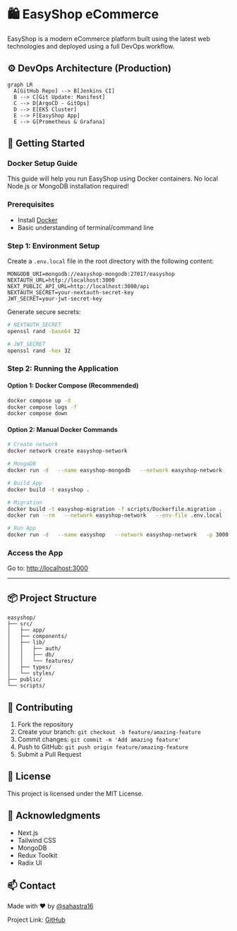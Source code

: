
# 🛍️ EasyShop eCommerce 

EasyShop is a modern eCommerce platform built using the latest web technologies and deployed using a full DevOps workflow.

## ⚙️ DevOps Architecture (Production)

```mermaid
graph LR
  A[GitHub Repo] --> B[Jenkins CI]
  B --> C[Git Update: Manifest]
  C --> D[ArgoCD - GitOps]
  D --> E[EKS Cluster]
  E --> F[EasyShop App]
  E --> G[Prometheus & Grafana]
```

## 🚀 Getting Started

### Docker Setup Guide

This guide will help you run EasyShop using Docker containers. No local Node.js or MongoDB installation required!

### Prerequisites

- Install [Docker](https://docs.docker.com/get-docker/)
- Basic understanding of terminal/command line

### Step 1: Environment Setup

Create a `.env.local` file in the root directory with the following content:

```env
MONGODB_URI=mongodb://easyshop-mongodb:27017/easyshop
NEXTAUTH_URL=http://localhost:3000
NEXT_PUBLIC_API_URL=http://localhost:3000/api
NEXTAUTH_SECRET=your-nextauth-secret-key
JWT_SECRET=your-jwt-secret-key
```

Generate secure secrets:

```bash
# NEXTAUTH_SECRET
openssl rand -base64 32

# JWT_SECRET
openssl rand -hex 32
```

### Step 2: Running the Application

#### Option 1: Docker Compose (Recommended)

```bash
docker compose up -d
docker compose logs -f
docker compose down
```

#### Option 2: Manual Docker Commands

```bash
# Create network
docker network create easyshop-network

# MongoDB
docker run -d   --name easyshop-mongodb   --network easyshop-network   -p 27017:27017   -v mongodb_data:/data/db   mongo:latest

# Build App
docker build -t easyshop .

# Migration
docker build -t easyshop-migration -f scripts/Dockerfile.migration .
docker run --rm   --network easyshop-network   --env-file .env.local   easyshop-migration

# Run App
docker run -d   --name easyshop   --network easyshop-network   -p 3000:3000   --env-file .env.local   easyshop:latest
```

### Access the App

Go to: [http://localhost:3000](http://localhost:3000)

---

## 📦 Project Structure

```
easyshop/
├── src/
│   ├── app/
│   ├── components/
│   ├── lib/
│   │   ├── auth/
│   │   ├── db/
│   │   └── features/
│   ├── types/
│   └── styles/
├── public/
└── scripts/
```

## 🤝 Contributing

1. Fork the repository
2. Create your branch: `git checkout -b feature/amazing-feature`
3. Commit changes: `git commit -m 'Add amazing feature'`
4. Push to GitHub: `git push origin feature/amazing-feature`
5. Submit a Pull Request

## 📝 License

This project is licensed under the MIT License.

## 🙏 Acknowledgments

- Next.js
- Tailwind CSS
- MongoDB
- Redux Toolkit
- Radix UI

## 📫 Contact

Made with ❤️ by [@sahastra16](https://www.linkedin.com/in/sahastra/)

Project Link: [GitHub](https://github.com/sahastra16/tws-e-commerce-app)
